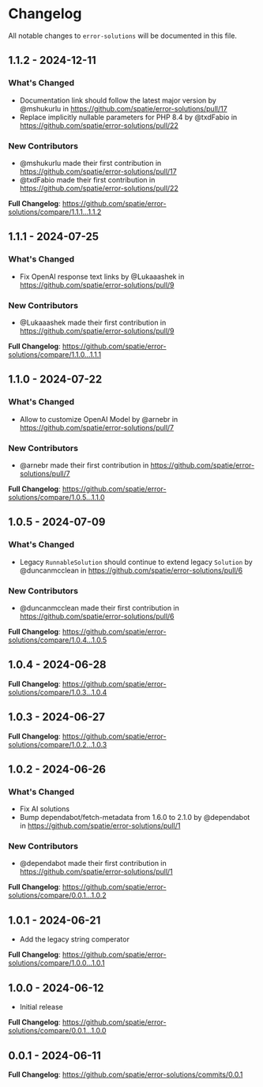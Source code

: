 # Changelog

All notable changes to `error-solutions` will be documented in this file.

## 1.1.2 - 2024-12-11

### What's Changed

* Documentation link should follow the latest major version by @mshukurlu in https://github.com/spatie/error-solutions/pull/17
* Replace implicitly nullable parameters for PHP 8.4 by @txdFabio in https://github.com/spatie/error-solutions/pull/22

### New Contributors

* @mshukurlu made their first contribution in https://github.com/spatie/error-solutions/pull/17
* @txdFabio made their first contribution in https://github.com/spatie/error-solutions/pull/22

**Full Changelog**: https://github.com/spatie/error-solutions/compare/1.1.1...1.1.2

## 1.1.1 - 2024-07-25

### What's Changed

* Fix OpenAI response text links by @Lukaaashek in https://github.com/spatie/error-solutions/pull/9

### New Contributors

* @Lukaaashek made their first contribution in https://github.com/spatie/error-solutions/pull/9

**Full Changelog**: https://github.com/spatie/error-solutions/compare/1.1.0...1.1.1

## 1.1.0 - 2024-07-22

### What's Changed

* Allow to customize OpenAI Model by @arnebr in https://github.com/spatie/error-solutions/pull/7

### New Contributors

* @arnebr made their first contribution in https://github.com/spatie/error-solutions/pull/7

**Full Changelog**: https://github.com/spatie/error-solutions/compare/1.0.5...1.1.0

## 1.0.5 - 2024-07-09

### What's Changed

* Legacy `RunnableSolution` should continue to extend legacy `Solution` by @duncanmcclean in https://github.com/spatie/error-solutions/pull/6

### New Contributors

* @duncanmcclean made their first contribution in https://github.com/spatie/error-solutions/pull/6

**Full Changelog**: https://github.com/spatie/error-solutions/compare/1.0.4...1.0.5

## 1.0.4 - 2024-06-28

**Full Changelog**: https://github.com/spatie/error-solutions/compare/1.0.3...1.0.4

## 1.0.3 - 2024-06-27

**Full Changelog**: https://github.com/spatie/error-solutions/compare/1.0.2...1.0.3

## 1.0.2 - 2024-06-26

### What's Changed

* Fix AI solutions
* Bump dependabot/fetch-metadata from 1.6.0 to 2.1.0 by @dependabot in https://github.com/spatie/error-solutions/pull/1

### New Contributors

* @dependabot made their first contribution in https://github.com/spatie/error-solutions/pull/1

**Full Changelog**: https://github.com/spatie/error-solutions/compare/0.0.1...1.0.2

## 1.0.1 - 2024-06-21

- Add the legacy string comperator

**Full Changelog**: https://github.com/spatie/error-solutions/compare/1.0.0...1.0.1

## 1.0.0 - 2024-06-12

- Initial release

**Full Changelog**: https://github.com/spatie/error-solutions/compare/0.0.1...1.0.0

## 0.0.1 - 2024-06-11

**Full Changelog**: https://github.com/spatie/error-solutions/commits/0.0.1
